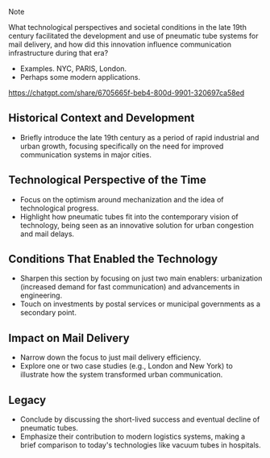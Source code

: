 > [!NOTE]
>What technological perspectives and societal conditions in the late 19th century facilitated the development and use of pneumatic tube systems for mail delivery, and how did this innovation influence communication infrastructure during that era?
> 

- Examples. NYC, PARIS,  London.
- Perhaps some modern applications.

https://chatgpt.com/share/6705665f-beb4-800d-9901-320697ca58ed
## Historical Context and Development
- Briefly introduce the late 19th century as a period of rapid industrial and urban growth, focusing specifically on the need for improved communication systems in major cities.

## Technological Perspective of the Time
- Focus on the optimism around mechanization and the idea of technological progress.
- Highlight how pneumatic tubes fit into the contemporary vision of technology, being seen as an innovative solution for urban congestion and mail delays.

## Conditions That Enabled the Technology
- Sharpen this section by focusing on just two main enablers: urbanization (increased demand for fast communication) and advancements in engineering.
- Touch on investments by postal services or municipal governments as a secondary point.

## Impact on Mail Delivery
- Narrow down the focus to just mail delivery efficiency.
- Explore one or two case studies (e.g., London and New York) to illustrate how the system transformed urban communication.

## Legacy
- Conclude by discussing the short-lived success and eventual decline of pneumatic tubes.
- Emphasize their contribution to modern logistics systems, making a brief comparison to today's technologies like vacuum tubes in hospitals.
